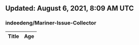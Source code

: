 ## Updated: August 6, 2021, 8:09 AM UTC


### indeedeng/Mariner-Issue-Collector
|**Title**|**Age**|
|:----|:----|
